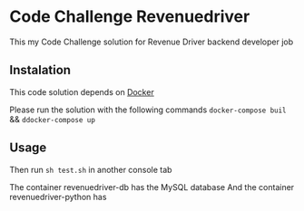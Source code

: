 # Code Challenge Revenuedriver
This my Code Challenge solution for Revenue Driver backend developer job

## Instalation

This code solution depends on [Docker](https://docker.com)

Please run the solution with the following commands 
```docker-compose buil```
&&
```ddocker-compose up```

## Usage

Then run ```sh test.sh``` in another console tab

The container revenuedriver-db has the MySQL database
And the container revenuedriver-python has 
